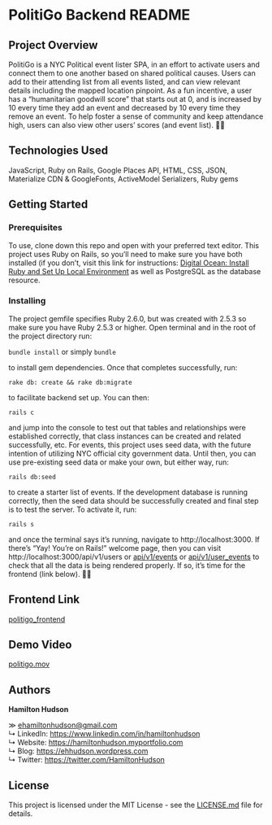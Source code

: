 # PolitiGo Backend README

## Project Overview

PolitiGo is a NYC Political event lister SPA, in an effort to activate users and connect them to one another based on shared political causes. Users can add to their attending list from all events listed, and can view relevant details including the mapped location pinpoint. As a fun incentive, a user has a “humanitarian goodwill score” that starts out at 0, and is increased by 10 every time they add an event and decreased by 10 every time they remove an event. To help foster a sense of community and keep attendance high, users can also view other users’ scores (and event list). ✊🏻

## Technologies Used

JavaScript, Ruby on Rails, Google Places API, HTML, CSS, JSON, Materialize CDN & GoogleFonts, ActiveModel Serializers, Ruby gems

## Getting Started

### Prerequisites
To use, clone down this repo and open with your preferred text editor. This project uses Ruby on Rails, so you’ll need to make sure you have both installed (if you don’t, visit this link for instructions: [Digital Ocean: Install Ruby and Set Up Local Environment](https://www.digitalocean.com/community/tutorials/how-to-install-ruby-and-set-up-a-local-programming-environment-on-macos) as well as PostgreSQL as the database resource. 

### Installing
The project gemfile specifies Ruby 2.6.0, but was created with 2.5.3 so make sure you have Ruby 2.5.3 or higher. Open terminal and in the root of the project directory run:

`bundle install`
or simply
`bundle`

to install gem dependencies. Once that completes successfully, run:

`rake db: create && rake db:migrate`

to facilitate backend set up. You can then:

`rails c`

and jump into the console to test out that tables and relationships were established correctly, that class instances can be created and related successfully, etc. For events, this project uses seed data, with the future intention of utilizing NYC official city government data. Until then, you can use pre-existing seed data or make your own, but either way, run:

`rails db:seed`

to create a starter list of events. If the development database is running correctly, then the seed data should be successfully created and final step is to test the server. To activate it, run: 

 `rails s`

and once the terminal says it’s running, navigate to http://localhost:3000. If there’s  “Yay! You’re on Rails!” welcome page, then you can visit http://localhost:3000/api/v1/users or [api/v1/events](http://localhost:3000/api/v1/events) or [api/v1/user_events](http://localhost:3000/api/v1/user_events) to check that all the data is being rendered properly. If so, it’s time for the frontend (link below). 🤙🏼

## Frontend Link

[politigo_frontend](https://github.com/ehamiltonhudson/politigo_frontend)

## Demo Video

[politigo.mov](https://drive.google.com/open?id=1zC7ayZOjkz4l55mITPli6FLy7Jpsf2_V)

## Authors

**Hamilton Hudson**

≫ ehamiltonhudson@gmail.com<br/>
↳ LinkedIn: https://www.linkedin.com/in/hamiltonhudson<br/>
↳ Website: https://hamiltonhudson.myportfolio.com<br/>
↳ Blog: https://ehhudson.wordpress.com<br/>
↳ Twitter: https://twitter.com/HamiltonHudson

## License

This project is licensed under the MIT License - see the [LICENSE.md](/LICENSE) file for details.
